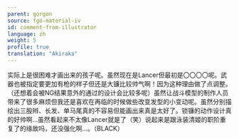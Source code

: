 ```yaml
---
parent: gorgon
source: fgo-material-iv
id: comment-from-illustrator
language: zh
weight: 5
profile: true
translation: "Akiraka"
---
```


实际上是很困难才画出来的孩子呢。虽然现在是Lancer但最初是〇〇〇〇呢。武器也被指定要更加有枪的样子但还是大镰比较帅气啊！因为这种理由做了点调整。（还想着会被NG结果意外的通过的设计会比较多呢）虽然让战斗模型的制作人员带来了很多麻烦但我还是喜欢在再临的时候做些改变发型的小变动呢。虽然分别描绘出三股辫、长发、单马尾真的不容易但能画出来真是太好了。锁镰的动作设计真的好帅啊…虽然看起来不太像Lancer就是了（笑）说起来是跟泳装清姬的职阶重复了的缘故吗，还没强化啊…。（BLACK）

